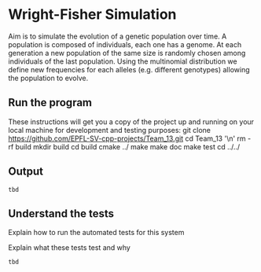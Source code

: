 # Wright-Fisher Simulation
Aim is to simulate the evolution of a genetic population over time. A population is composed of individuals, each one has a genome. At each generation a new population of the same size is randomly chosen among individuals of the last population. Using the multinomial distribution we define new frequencies for each alleles (e.g. different genotypes) allowing the population to evolve.

## Run the program
These instructions will get you a copy of the project up and running on your local machine for development and testing purposes: 
git clone https://github.com/EPFL-SV-cpp-projects/Team_13.git 
cd Team_13 '\n'
rm -rf build 
mkdir build cd build 
cmake ../ 
make 
make doc 
make test 
cd ../../

## Output

```
tbd
```

## Understand the tests

Explain how to run the automated tests for this system

Explain what these tests test and why

```
tbd
```
